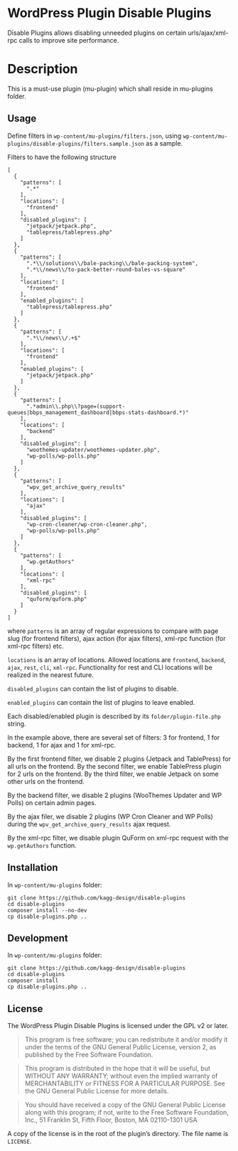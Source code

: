 # WordPress Plugin Disable Plugins

Disable Plugins allows disabling unneeded plugins on certain urls/ajax/xml-rpc calls to improve site performance.

# Description

This is a must-use plugin (mu-plugin) which shall reside in mu-plugins folder.

## Usage

Define filters in
`wp-content/mu-plugins/filters.json`, using `wp-content/mu-plugins/disable-plugins/filters.sample.json` as a sample.

Filters to have the following structure

```
[
  {
    "patterns": [
      ".*"
    ],
    "locations": [
      "frontend"
    ],
    "disabled_plugins": [
      "jetpack/jetpack.php",
      "tablepress/tablepress.php"
    ]
  },
  {
    "patterns": [
      ".*\\/solutions\\/bale-packing\\/bale-packing-system",
      ".*\\/news\\/to-pack-better-round-bales-vs-square"
    ],
    "locations": [
      "frontend"
    ],
    "enabled_plugins": [
      "tablepress/tablepress.php"
    ]
  },
  {
    "patterns": [
      ".*\\/news\\/.+$"
    ],
    "locations": [
      "frontend"
    ],
    "enabled_plugins": [
      "jetpack/jetpack.php"
    ]
  },
  {
    "patterns": [
      ".*admin\\.php\\?page=(support-queues|bbps_management_dashboard|bbps-stats-dashboard.*)"
    ],
    "locations": [
      "backend"
    ],
    "disabled_plugins": [
      "woothemes-updater/woothemes-updater.php",
      "wp-polls/wp-polls.php"
    ]
  },
  {
    "patterns": [
      "wpv_get_archive_query_results"
    ],
    "locations": [
      "ajax"
    ],
    "disabled_plugins": [
      "wp-cron-cleaner/wp-cron-cleaner.php",
      "wp-polls/wp-polls.php"
    ]
  },
  {
    "patterns": [
      "wp.getAuthors"
    ],
    "locations": [
      "xml-rpc"
    ],
    "disabled_plugins": [
      "quform/quform.php"
    ]
  }
]
```

where `patterns` is an array of regular expressions to compare with page slug (for frontend filters), ajax action (for ajax filters), xml-rpc function (for xml-rpc filters) etc.

`locations` is an array of locations. Allowed locations are `frontend`, `backend`, `ajax`, `rest`, `cli`, `xml-rpc`. Functionality for rest and CLI locations will be realized in the nearest future.

`disabled_plugins` can contain the list of plugins to disable.

`enabled_plugins` can contain the list of plugins to leave enabled.

Each disabled/enabled plugin is described by its `folder/plugin-file.php` string.

In the example above, there are several set of filters: 3 for frontend, 1 for backend, 1 for ajax and 1 for xml-rpc.

By the first frontend filter, we disable 2 plugins (Jetpack and TablePress) for all urls on the frontend. By the second filter, we enable TablePress plugin for 2 urls on the frontend. By the third filter, we enable Jetpack on some other urls on the frontend.

By the backend filter, we disable 2 plugins (WooThemes Updater and WP Polls) on certain admin pages.

By the ajax filer, we disable 2 plugins (WP Cron Cleaner and WP Polls) during the `wpv_get_archive_query_results` ajax request.

By the xml-rpc filter, we disable plugin QuForm on xml-rpc request with the `wp.getAuthors` function.

## Installation

In `wp-content/mu-plugins` folder:
```
git clone https://github.com/kagg-design/disable-plugins
cd disable-plugins
composer install --no-dev
cp disable-plugins.php ..
```

## Development

In `wp-content/mu-plugins` folder:
```
git clone https://github.com/kagg-design/disable-plugins
cd disable-plugins
composer install
cp disable-plugins.php ..
```

## License

The WordPress Plugin Disable Plugins is licensed under the GPL v2 or later.

> This program is free software; you can redistribute it and/or modify it under the terms of the GNU General Public License, version 2, as published by the Free Software Foundation.

> This program is distributed in the hope that it will be useful, but WITHOUT ANY WARRANTY; without even the implied warranty of MERCHANTABILITY or FITNESS FOR A PARTICULAR PURPOSE. See the GNU General Public License for more details.

> You should have received a copy of the GNU General Public License along with this program; if not, write to the Free Software Foundation, Inc., 51 Franklin St, Fifth Floor, Boston, MA 02110-1301 USA

A copy of the license is in the root of the plugin’s directory. The file name is `LICENSE`.
